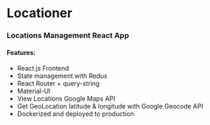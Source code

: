 # Locationer
### Locations Management React App

#### Features:
* React.js Frontend
* State management with Redux
* React Router + query-string
* Material-UI
* View Locations Google Maps API
* Get GeoLocation latitude & longitude with Google Geocode API
* Dockerized and deployed to production
